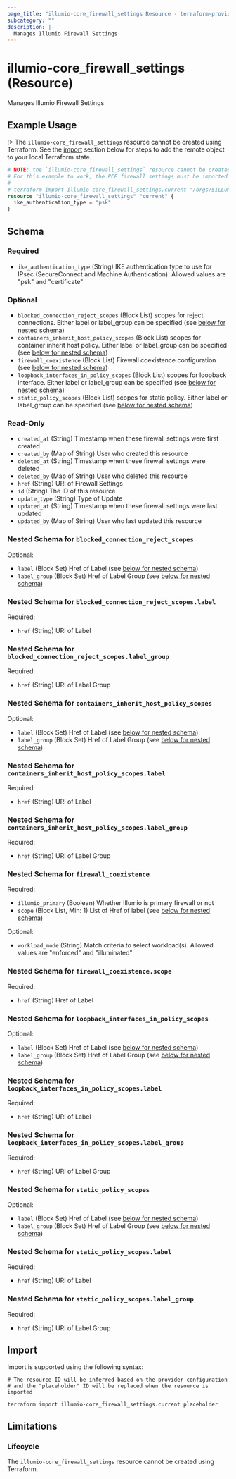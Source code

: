 ```yaml
---
page_title: "illumio-core_firewall_settings Resource - terraform-provider-illumio-core"
subcategory: ""
description: |-
  Manages Illumio Firewall Settings
---
```


# illumio-core_firewall_settings (Resource)

Manages Illumio Firewall Settings

## Example Usage

!> The `illumio-core_firewall_settings` resource cannot be created using Terraform. See the [import](#import) section below for steps to add the remote object to your local Terraform state.

```terraform
# NOTE: the `illumio-core_firewall_settings` resource cannot be created.
# For this example to work, the PCE firewall settings must be imported into terraform with
#
# terraform import illumio-core_firewall_settings.current "/orgs/$ILLUMIO_PCE_ORG_ID/sec_policy/draft/firewall_settings"
resource "illumio-core_firewall_settings" "current" {
  ike_authentication_type = "psk"
}
```

<!-- schema generated by tfplugindocs -->
## Schema

### Required

- `ike_authentication_type` (String) IKE authentication type to use for IPsec (SecureConnect and Machine Authentication). Allowed values are "psk" and "certificate"

### Optional

- `blocked_connection_reject_scopes` (Block List) scopes for reject connections. Either label or label_group can be specified (see [below for nested schema](#nestedblock--blocked_connection_reject_scopes))
- `containers_inherit_host_policy_scopes` (Block List) scopes for container inherit host policy. Either label or label_group can be specified (see [below for nested schema](#nestedblock--containers_inherit_host_policy_scopes))
- `firewall_coexistence` (Block List) Firewall coexistence configuration (see [below for nested schema](#nestedblock--firewall_coexistence))
- `loopback_interfaces_in_policy_scopes` (Block List) scopes for loopback interface. Either label or label_group can be specified (see [below for nested schema](#nestedblock--loopback_interfaces_in_policy_scopes))
- `static_policy_scopes` (Block List) scopes for static policy. Either label or label_group can be specified (see [below for nested schema](#nestedblock--static_policy_scopes))

### Read-Only

- `created_at` (String) Timestamp when these firewall settings were first created
- `created_by` (Map of String) User who created this resource
- `deleted_at` (String) Timestamp when these firewall settings were deleted
- `deleted_by` (Map of String) User who deleted this resource
- `href` (String) URI of Firewall Settings
- `id` (String) The ID of this resource
- `update_type` (String) Type of Update
- `updated_at` (String) Timestamp when these firewall settings were last updated
- `updated_by` (Map of String) User who last updated this resource

<a id="nestedblock--blocked_connection_reject_scopes"></a>
### Nested Schema for `blocked_connection_reject_scopes`

Optional:

- `label` (Block Set) Href of Label (see [below for nested schema](#nestedblock--blocked_connection_reject_scopes--label))
- `label_group` (Block Set) Href of Label Group (see [below for nested schema](#nestedblock--blocked_connection_reject_scopes--label_group))

<a id="nestedblock--blocked_connection_reject_scopes--label"></a>
### Nested Schema for `blocked_connection_reject_scopes.label`

Required:

- `href` (String) URI of Label


<a id="nestedblock--blocked_connection_reject_scopes--label_group"></a>
### Nested Schema for `blocked_connection_reject_scopes.label_group`

Required:

- `href` (String) URI of Label Group



<a id="nestedblock--containers_inherit_host_policy_scopes"></a>
### Nested Schema for `containers_inherit_host_policy_scopes`

Optional:

- `label` (Block Set) Href of Label (see [below for nested schema](#nestedblock--containers_inherit_host_policy_scopes--label))
- `label_group` (Block Set) Href of Label Group (see [below for nested schema](#nestedblock--containers_inherit_host_policy_scopes--label_group))

<a id="nestedblock--containers_inherit_host_policy_scopes--label"></a>
### Nested Schema for `containers_inherit_host_policy_scopes.label`

Required:

- `href` (String) URI of Label


<a id="nestedblock--containers_inherit_host_policy_scopes--label_group"></a>
### Nested Schema for `containers_inherit_host_policy_scopes.label_group`

Required:

- `href` (String) URI of Label Group



<a id="nestedblock--firewall_coexistence"></a>
### Nested Schema for `firewall_coexistence`

Required:

- `illumio_primary` (Boolean) Whether Illumio is primary firewall or not
- `scope` (Block List, Min: 1) List of Href of label (see [below for nested schema](#nestedblock--firewall_coexistence--scope))

Optional:

- `workload_mode` (String) Match criteria to select workload(s). Allowed values are "enforced" and "illuminated"

<a id="nestedblock--firewall_coexistence--scope"></a>
### Nested Schema for `firewall_coexistence.scope`

Required:

- `href` (String) Href of Label



<a id="nestedblock--loopback_interfaces_in_policy_scopes"></a>
### Nested Schema for `loopback_interfaces_in_policy_scopes`

Optional:

- `label` (Block Set) Href of Label (see [below for nested schema](#nestedblock--loopback_interfaces_in_policy_scopes--label))
- `label_group` (Block Set) Href of Label Group (see [below for nested schema](#nestedblock--loopback_interfaces_in_policy_scopes--label_group))

<a id="nestedblock--loopback_interfaces_in_policy_scopes--label"></a>
### Nested Schema for `loopback_interfaces_in_policy_scopes.label`

Required:

- `href` (String) URI of Label


<a id="nestedblock--loopback_interfaces_in_policy_scopes--label_group"></a>
### Nested Schema for `loopback_interfaces_in_policy_scopes.label_group`

Required:

- `href` (String) URI of Label Group



<a id="nestedblock--static_policy_scopes"></a>
### Nested Schema for `static_policy_scopes`

Optional:

- `label` (Block Set) Href of Label (see [below for nested schema](#nestedblock--static_policy_scopes--label))
- `label_group` (Block Set) Href of Label Group (see [below for nested schema](#nestedblock--static_policy_scopes--label_group))

<a id="nestedblock--static_policy_scopes--label"></a>
### Nested Schema for `static_policy_scopes.label`

Required:

- `href` (String) URI of Label


<a id="nestedblock--static_policy_scopes--label_group"></a>
### Nested Schema for `static_policy_scopes.label_group`

Required:

- `href` (String) URI of Label Group

## Import

Import is supported using the following syntax:
```shell
# The resource ID will be inferred based on the provider configuration
# and the "placeholder" ID will be replaced when the resource is imported

terraform import illumio-core_firewall_settings.current placeholder
```

## Limitations

### Lifecycle

The `illumio-core_firewall_settings` resource cannot be created using Terraform.
